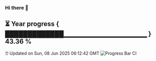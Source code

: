 ### Hi there 👋
⏳ Year progress { █████████████▁▁▁▁▁▁▁▁▁▁▁▁▁▁▁▁▁ } 43.36 %
---
⏰ Updated on Sun, 08 Jun 2025 06:12:42 GMT
![Progress Bar CI](https://github.com/Moyi321/Moyi321/workflows/Progress%20Bar%20CI/badge.svg)
